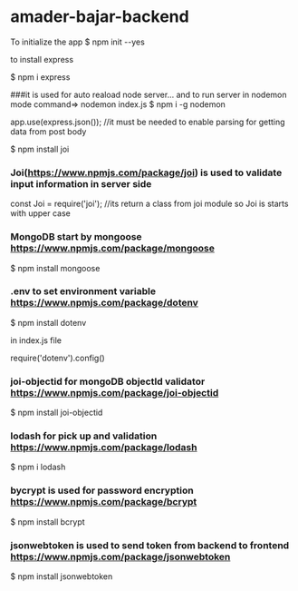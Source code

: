 # amader-bajar-backend
To initialize the app
$ npm init --yes

to install express

$ npm i express


###it is used for auto reaload node server... and to run server in nodemon mode command=> nodemon index.js
$ npm i -g nodemon


app.use(express.json()); //it must be needed to enable parsing for getting data from post body

$ npm install joi
### Joi(https://www.npmjs.com/package/joi) is used to validate input information in server side


const Joi = require('joi'); //its return a class from joi module so Joi is starts with upper case

### MongoDB start by mongoose https://www.npmjs.com/package/mongoose

$ npm install mongoose

### .env to set environment variable  https://www.npmjs.com/package/dotenv

$ npm install dotenv

in index.js file

require('dotenv').config()


### joi-objectid for mongoDB objectId validator https://www.npmjs.com/package/joi-objectid

$ npm install joi-objectid

### lodash for pick up and validation https://www.npmjs.com/package/lodash

$ npm i lodash

### bycrypt is used for password encryption https://www.npmjs.com/package/bcrypt

$ npm install bcrypt

### jsonwebtoken is used to send token from backend to frontend https://www.npmjs.com/package/jsonwebtoken

$ npm install jsonwebtoken